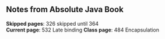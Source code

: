 ## Notes from Absolute Java Book

**Skipped pages**: 326 skipped until 364  
**Current page**: 532 Late binding
**Class page**: 484 Encapsulation  
